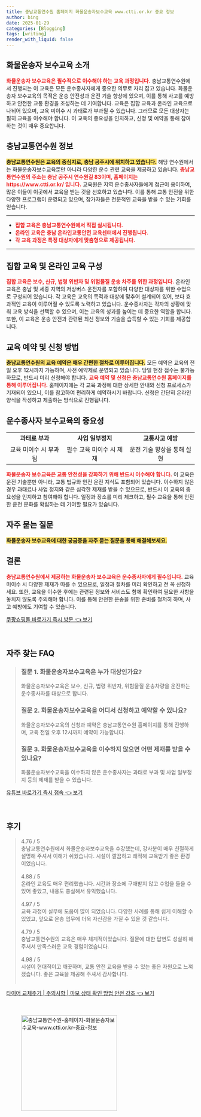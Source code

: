 ```yaml
---
title: 충남교통연수원 홈페이지 화물운송자보수교육 www.ctti.or.kr 중요 정보
author: bing
date: 2025-01-29
categories: [Blogging]
tags: [writing]
render_with_liquid: false
---
```



<h2 id='화물운송자보수교육_소개'>화물운송자 보수교육 소개</h2>

<p><b><span style="color: #ee2323;">화물운송자 보수교육은 필수적으로 이수해야 하는 교육 과정입니다.</span></b> 충남교통연수원에서 진행되는 이 교육은 모든 운수종사자에게 중요한 의무로 자리 잡고 있습니다. 화물운송자 보수교육의 목적은 운송 안전성과 운전 기술 향상에 있으며, 이를 통해 사고를 예방하고 안전한 교통 환경을 조성하는 데 기여합니다. 교육은 집합 교육과 온라인 교육으로 나뉘어 있으며, 교육 미이수 시 과태료가 부과될 수 있습니다. 그러므로 모든 대상자는 필히 교육을 이수해야 합니다. 이 교육의 중요성을 인지하고, 신청 및 예약을 통해 참여하는 것이 매우 중요합니다.</p>

<h2 id='충남교통연수원_정보'>충남교통연수원 정보</h2>

<p><b><span style="background-color: #ffe066;">충남교통연수원은 교육의 중심지로, 충남 공주시에 위치하고 있습니다.</span></b> 해당 연수원에서는 화물운송자보수교육뿐만 아니라 다양한 운수 관련 교육을 제공하고 있습니다. <b><span style="color: #ee2323;">충남교통연수원의 주소는 충남 공주시 연수원길 83이며, 홈페이지는 https://www.ctti.or.kr/ 입니다.</span></b> 교육원은 지역 운수종사자들에게 접근이 용이하여, 많은 이들이 이곳에서 교육을 받는 것을 선호하고 있습니다. 이를 통해 교통 안전을 위한 다양한 프로그램이 운영되고 있으며, 참가자들은 전문적인 교육을 받을 수 있는 기회를 얻습니다.</p>

<hr />

<ul>
    <li><b><span style="color: #ee2323;">집합 교육은 충남교통연수원에서 직접 실시됩니다.</span></b></li>
    <li><b><span style="color: #ee2323;">온라인 교육은 충남 온라인교통안전 교육센터에서 진행됩니다.</span></b></li>
    <li><b><span style="color: #ee2323;">각 교육 과정은 특정 대상자에게 맞춤형으로 제공됩니다.</span></b></li>
</ul>

<hr />

<h2 id='집합_및_온라인_교육_구성'>집합 교육 및 온라인 교육 구성</h2>

<p><b><span style="color: #ee2323;">집합 교육은 보수, 신규, 법령 위반자 및 위험물질 운송 차주를 위한 과정입니다.</span></b> 온라인 교육은 충남 및 세종 지역의 저상버스 운전자를 포함하여 다양한 대상자를 위한 수업으로 구성되어 있습니다. 각 교육은 교육의 목적과 대상에 맞추어 설계되어 있어, 보다 효과적인 교육이 이루어질 수 있도록 노력하고 있습니다. 운수종사자는 각자의 상황에 맞춰 교육 방식을 선택할 수 있으며, 이는 교육의 성과를 높이는 데 중요한 역할을 합니다. 또한, 이 교육은 운송 안전과 관련된 최신 정보와 기술을 습득할 수 있는 기회를 제공합니다.</p>

<h2 id='예약_신청_방법'>교육 예약 및 신청 방법</h2>

<p><b><span style="background-color: #ffe066;">충남교통연수원의 교육 예약은 매우 간편한 절차로 이루어집니다.</span></b> 모든 예약은 교육의 전일 오후 12시까지 가능하며, 사전 예약제로 운영되고 있습니다. 당일 현장 접수는 불가능하므로, 반드시 미리 신청해야 합니다. <b><span style="color: #ee2323;">교육 예약 및 신청은 충남교통연수원 홈페이지를 통해 이루어집니다.</span></b> 홈페이지에는 각 교육 과정에 대한 상세한 안내와 신청 프로세스가 기재되어 있으니, 이를 참고하여 편리하게 예약하시기 바랍니다. 신청은 간단히 온라인 양식을 작성하고 제출하는 방식으로 진행됩니다.</p>

<h2 id='운수종사자_보수교육의_중요성'>운수종사자 보수교육의 중요성</h2>

<table>
    <tr>
        <td style="text-align: center; height: 17px;"><b>과태료 부과</b></td>
        <td style="text-align: center; height: 17px;"><b>사업 일부정지</b></td>
        <td style="text-align: center; height: 17px;"><b>교통사고 예방</b></td>
    </tr>
    <tr>
        <td style="text-align: center; height: 17px;">교육 미이수 시 부과됨</td>
        <td style="text-align: center; height: 17px;">필수 교육 미이수 시 제재</td>
        <td style="text-align: center; height: 17px;">운전 기술 향상을 통해 실현</td>
    </tr>
</table>

<p><b><span style="color: #ee2323;">화물운송자 보수교육은 교통 안전성을 강화하기 위해 반드시 이수해야 합니다.</span></b> 이 교육은 운전 기술뿐만 아니라, 교통 법규와 안전 운전 지식도 포함되어 있습니다. 이수하지 않은 경우 과태료나 사업 정지와 같은 심각한 제재를 받을 수 있으므로, 반드시 이 교육의 중요성을 인지하고 참여해야 합니다. 일정과 장소를 미리 체크하고, 필수 교육을 통해 안전한 운전 문화를 확립하는 데 기여할 필요가 있습니다.</p>

<h2 id='자주_묻는_질문'>자주 묻는 질문</h2>

<p><b><span style="background-color: #ffe066;">화물운송자 보수교육에 대한 궁금증을 자주 묻는 질문을 통해 해결해보세요.</span></b></p>

<h2 id='결론'>결론</h2>

<p><b><span style="color: #ee2323;">충남교통연수원에서 제공하는 화물운송자 보수교육은 운수종사자에게 필수입니다.</span></b> 교육 미이수 시 다양한 제재가 따를 수 있으므로, 일정과 절차를 미리 확인하고 전 꼭 신청하세요. 또한, 교육을 이수한 후에는 관련된 정보와 서비스도 함께 확인하여 필요한 사항을 놓치지 않도록 주의해야 합니다. 이를 통해 안전한 운송을 위한 준비를 철저히 하며, 사고 예방에도 기여할 수 있습니다.</p>


<p><a class="click-button" title="쿠팡쇼핑몰 바로가기 즉시 방문" href="https://greenforu.github.io/posts/%EC%BF%A0%ED%8C%A1%EC%87%BC%ED%95%91%EB%AA%B0-%EB%B0%94%EB%A1%9C%EA%B0%80%EA%B8%B0-%EC%A6%89%EC%8B%9C-%EB%B0%A9%EB%AC%B8/" rel="dofollow">쿠팡쇼핑몰 바로가기 즉시 방문 👈 보기</a></p><br>
<h2 id='자주_찾는_FAQ'>자주 찾는 FAQ</h2>
<div itemscope="" itemtype="https://schema.org/FAQPage"> 
<blockquote> 
<div itemscope="" itemprop="mainEntity" itemtype="https://schema.org/Question"> 
<h3 itemprop="name">질문 1. 화물운송자보수교육은 누가 대상인가요?</h3> 
<div itemscope="" itemprop="acceptedAnswer" itemtype="https://schema.org/Answer"> 
<span itemprop="text"> 
<p>화물운송자보수교육은 보수, 신규, 법령 위반자, 위험물질 운송차량을 운전하는 운수종사자를 대상으로 합니다.</p> 
</span> 
</div> 
</div> 

<div itemscope="" itemprop="mainEntity" itemtype="https://schema.org/Question"> 
<h3 itemprop="name">질문 2. 화물운송자보수교육을 어디서 신청하고 예약할 수 있나요?</h3> 
<div itemscope="" itemprop="acceptedAnswer" itemtype="https://schema.org/Answer"> 
<span itemprop="text"> 
<p>화물운송자보수교육의 신청과 예약은 충남교통연수원 홈페이지를 통해 진행하며, 교육 전일 오후 12시까지 예약이 가능합니다.</p> 
</span> 
</div> 
</div> 

<div itemscope="" itemprop="mainEntity" itemtype="https://schema.org/Question"> 
<h3 itemprop="name">질문 3. 화물운송자보수교육을 이수하지 않으면 어떤 제재를 받을 수 있나요?</h3> 
<div itemscope="" itemprop="acceptedAnswer" itemtype="https://schema.org/Answer"> 
<span itemprop="text"> 
<p>화물운송자보수교육을 이수하지 않은 운수종사자는 과태료 부과 및 사업 일부정지 등의 제재를 받을 수 있습니다.</p> 
</span> 
</div> 
</div> 
</blockquote> 
</div>
<p><a class="click-button" title="유튜브 바로가기 즉시 접속" href="https://greenforu.github.io/posts/%EC%9C%A0%ED%8A%9C%EB%B8%8C-%EB%B0%94%EB%A1%9C%EA%B0%80%EA%B8%B0-%EC%A6%89%EC%8B%9C-%EC%A0%91%EC%86%8D/" rel="dofollow">유튜브 바로가기 즉시 접속 👈 보기</a></p><br>
<h2 id='후기'>후기</h2>
<div itemscope itemtype="https://schema.org/Product">
  <blockquote>
  <div itemprop="review" itemscope itemtype="https://schema.org/Review">
      <div itemprop="reviewRating" itemscope itemtype="https://schema.org/Rating"> <span itemprop="ratingValue">4.76</span> / <span itemprop="bestRating">5</span> </div>
      <span itemprop="reviewBody">충남교통연수원에서 화물운송자보수교육을 수강했는데, 강사분이 매우 친절하게 설명해 주셔서 이해가 쉬웠습니다. 시설이 깔끔하고 쾌적해 교육받기 좋은 환경이었습니다.</span>
  </div>
  <br>
  <div itemprop="review" itemscope itemtype="https://schema.org/Review">
      <div itemprop="reviewRating" itemscope itemtype="https://schema.org/Rating"> <span itemprop="ratingValue">4.88</span> / <span itemprop="bestRating">5</span> </div>
      <span itemprop="reviewBody">온라인 교육도 매우 편리했습니다. 시간과 장소에 구애받지 않고 수업을 들을 수 있어 좋았고, 내용도 충실해서 유익했습니다.</span>
  </div>
  <br>
  <div itemprop="review" itemscope itemtype="https://schema.org/Review">
      <div itemprop="reviewRating" itemscope itemtype="https://schema.org/Rating"> <span itemprop="ratingValue">4.97</span> / <span itemprop="bestRating">5</span> </div>
      <span itemprop="reviewBody">교육 과정이 실무에 도움이 많이 되었습니다. 다양한 사례를 통해 쉽게 이해할 수 있었고, 앞으로 운송 업무에 더욱 자신감을 가질 수 있을 것 같습니다.</span>
  </div>
  <br>
  <div itemprop="review" itemscope itemtype="https://schema.org/Review">
      <div itemprop="reviewRating" itemscope itemtype="https://schema.org/Rating"> <span itemprop="ratingValue">4.79</span> / <span itemprop="bestRating">5</span> </div>
      <span itemprop="reviewBody">충남교통연수원의 교육은 매우 체계적이었습니다. 질문에 대한 답변도 성실히 해주셔서 만족스러운 교육 경험이었습니다.</span>
  </div>
  <br>
  <div itemprop="review" itemscope itemtype="https://schema.org/Review">
      <div itemprop="reviewRating" itemscope itemtype="https://schema.org/Rating"> <span itemprop="ratingValue">4.98</span> / <span itemprop="bestRating">5</span> </div>
      <span itemprop="reviewBody">시설이 현대적이고 깨끗하며, 교통 안전 교육을 받을 수 있는 좋은 자원으로 느껴졌습니다. 좋은 교육을 제공해 주셔서 감사합니다.</span>
  </div>
  <br>
  </blockquote>
</div>
<p><a class="click-button" title="타이어 교체주기 | 주의사항 | 마모 상태 확인 방법 안전 강조" href="https://greenforu.github.io/posts/%ED%83%80%EC%9D%B4%EC%96%B4-%EA%B5%90%EC%B2%B4%EC%A3%BC%EA%B8%B0-%EC%A3%BC%EC%9D%98%EC%82%AC%ED%95%AD-%EB%A7%88%EB%AA%A8-%EC%83%81%ED%83%9C-%ED%99%95%EC%9D%B8-%EB%B0%A9%EB%B2%95-%EC%95%88%EC%A0%84-%EA%B0%95%EC%A1%B0/" rel="dofollow">타이어 교체주기 | 주의사항 | 마모 상태 확인 방법 안전 강조 👈 보기</a></p><br>
<figure class="image"><img src="https://greenforu.github.io/assets/img/thumbnail/충남교통연수원-홈페이지-화물운송자보수교육-www.ctti.or.kr-중요-정보.webp" alt="충남교통연수원-홈페이지-화물운송자보수교육-www.ctti.or.kr-중요-정보" width="256" height="256"></figure>